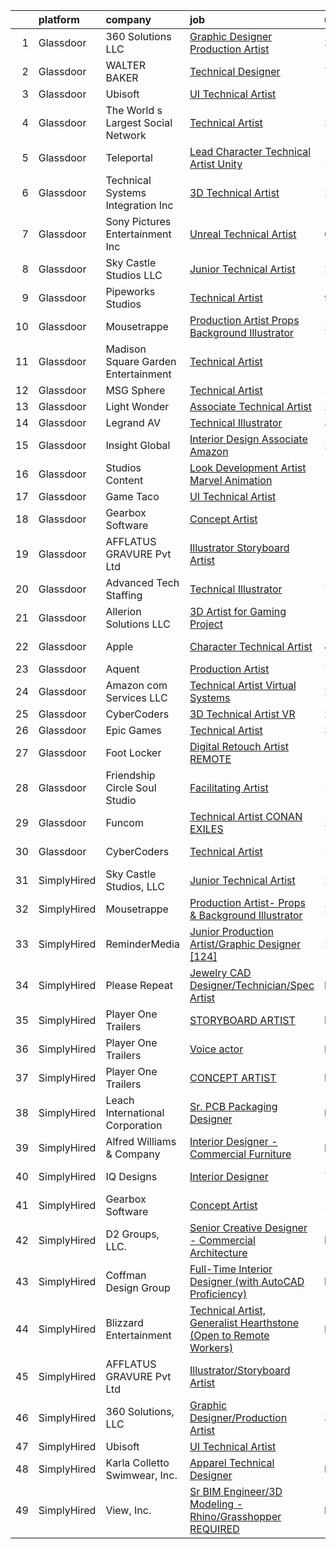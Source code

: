 

|    | platform    | company                             | job                                                                                                                                                                                                                                                                                                                                                                                                                                                                                                                                                                                                                                                                                                                                                                                                                                                                                                                                                                                                                                                                                                                                                                                                                                                                                                                                                                             | update_time   | location            |
|---:|:------------|:------------------------------------|:--------------------------------------------------------------------------------------------------------------------------------------------------------------------------------------------------------------------------------------------------------------------------------------------------------------------------------------------------------------------------------------------------------------------------------------------------------------------------------------------------------------------------------------------------------------------------------------------------------------------------------------------------------------------------------------------------------------------------------------------------------------------------------------------------------------------------------------------------------------------------------------------------------------------------------------------------------------------------------------------------------------------------------------------------------------------------------------------------------------------------------------------------------------------------------------------------------------------------------------------------------------------------------------------------------------------------------------------------------------------------------|:--------------|:--------------------|
|  1 | Glassdoor   | 360 Solutions  LLC                  | [Graphic Designer Production Artist](https://www.glassdoor.com/partner/jobListing.htm?pos=113&ao=1136043&s=58&guid=0000018224af9063848c0e2211fa2844&src=GD_JOB_AD&t=SR&vt=w&ea=1&cs=1_5b2c5174&cb=1658472862153&jobListingId=1008012371190&jrtk=3-0-1g8iav456jfm7801-1g8iav45m209i000-f4c49b702624eefb-)                                                                                                                                                                                                                                                                                                                                                                                                                                                                                                                                                                                                                                                                                                                                                                                                                                                                                                                                                                                                                                                                        | 3d            | Remote              |
|  2 | Glassdoor   | WALTER BAKER                        | [Technical Designer](https://www.glassdoor.com/partner/jobListing.htm?pos=105&ao=1110586&s=58&guid=0000018224af9063848c0e2211fa2844&src=GD_JOB_AD&t=SR&vt=w&ea=1&cs=1_ca15956c&cb=1658472862152&jobListingId=1008005332025&cpc=AB6E7ED505984E67&jrtk=3-0-1g8iav456jfm7801-1g8iav45m209i000-16b3193b0ede4e7f--6NYlbfkN0A1-j4u96m2xyqoeIWnPoR7_J4x_bs5PQ-S-7T73NKrWs1ICRAWkHF7n2wd2ehqD8mDuGAT67GNun9A0CDmgBq9KSGfgngPpHkvvyaAc0N8118XMNXDUARQgpqAiZ1AtpVDpoLLrYWxJ2obS0RKBKzT3HjfD14k6Li0J2v4QPvvVLY-SKT17o0jqo66ehLsytOtnFEMzFVrr4ICg1tRD5PjD4A-zc5l1c7w3hDjTtesgm-_TPxpV8KGEXxuifgPNdxBEVllq26zwpNuT9YwaDwn0f_FO6KqmbdbYFc0vJqDwbvEVXuTn6EPB30LZ-mz4d_x_HWEytm9YYKrV0C-ccCt3Ucc1NauopFT0R8pfC4jkzbP9HXQAtkZCvyyPcD6zoSOKmtrJot4RmHUypwLOPm_BA9bUp5_wXtRlxYq43Iz4NhTstut9zssUjbm0ljgFQiwdLh9pHFk7ksslToV0fFHFj-Rh772vpg5cEfS-Gfsnv5NPw67EuOd)                                                                                                                                                                                                                                                                                                                                                                                                                                                                                                                                   | 7d            | New York, NY        |
|  3 | Glassdoor   | Ubisoft                             | [UI Technical Artist](https://www.glassdoor.com/partner/jobListing.htm?pos=112&ao=1136043&s=58&guid=0000018224af9063848c0e2211fa2844&src=GD_JOB_AD&t=SR&vt=w&ea=1&cs=1_bef5ced8&cb=1658472862153&jobListingId=1007998494479&jrtk=3-0-1g8iav456jfm7801-1g8iav45m209i000-c9b21f008b357e52-)                                                                                                                                                                                                                                                                                                                                                                                                                                                                                                                                                                                                                                                                                                                                                                                                                                                                                                                                                                                                                                                                                       | 10d           | Remote              |
|  4 | Glassdoor   | The World s Largest Social Network  | [Technical Artist](https://www.glassdoor.com/partner/jobListing.htm?pos=103&ao=1110586&s=58&guid=0000018224af9063848c0e2211fa2844&src=GD_JOB_AD&t=SR&vt=w&ea=1&cs=1_9e968d43&cb=1658472862152&jobListingId=1008016092346&cpc=F17331D9BECC482A&jrtk=3-0-1g8iav456jfm7801-1g8iav45m209i000-97b6a244cb001031--6NYlbfkN0DSgjPPcnEdvoK3uuxfISLALE6pB1FR7YSHOr_tSg5_QGIhoz_2VqUepdcKLBLI_zSI5rPHLCmBGQmMvFAjnIqKd44Nx6LBG5NhpoYmec0MIah2aUXYGoJJLcJK7QbRsNYkmOPNLXdHaPkRiDxEDk7Bh__Iaybw77ziRFCp2DAmHZ3eDDRpH_yFFGC44sjGQDgSD5nq1WkozhiCCTNOng0mf6jftUtPi4o8gBHKTS_XY1z7r-rAnbC9WSGH5blJBE_g3bilpeo5UoCdh2O_wH8E0tqkBRaQbB4gW0LWSO5Hpj9Gj2Wz1xgEDKMqw9eSi7-RULcuINSWwKD8yu7-OIwSx3M29Q3c-zdBjaRSYPDC04s9D9PtYaD9U-bZtyAvl1aRqmILLGk6Scwq1OHI5aF4V5rR0jiORfR3_c3szbeXDEzj0a2UZzT_hBPhiVcUBmK1amVRCLwFvNE8cS6Q2CIJeOsm0nSRX0G_0hLa37B0LmnwmrljW52yHXEK-3nHzLFP5hXQiMnpjpJQ7-ZqFTKmb7BVc_Yh2gBS5nd5YXMPr6ktM2iq-Oi8mWg_dStnNYQ3eteLe5nzkn2hSosbxxSn)                                                                                                                                                                                                                                                                                                                                                                                                                                     | 2d            | New York, NY        |
|  5 | Glassdoor   | Teleportal                          | [Lead Character Technical Artist  Unity ](https://www.glassdoor.com/partner/jobListing.htm?pos=101&ao=1110586&s=58&guid=0000018224af9063848c0e2211fa2844&src=GD_JOB_AD&t=SR&vt=w&ea=1&cs=1_f7c4b8c2&cb=1658472862152&jobListingId=1008018217344&cpc=618B7C2C2BCBC227&jrtk=3-0-1g8iav456jfm7801-1g8iav45m209i000-859906894c9f4cb0--6NYlbfkN0AntC0C-TCVph3zu4OMPCfnQ-MMa4QglcNogR1ub3Tc_rZpyyJWIRgVi7EPDJFmRmFcYf0QzQ1Ku_ZX85dKfE0lMzCb5y1OiNdkVSz5CQgf-MD83-MTBdnj7igXv4Tljj-W0vMddCTkwos60s-DNMwYa_SBUvewDsiz-dhR5ay00I08jioO_88zWj9ex09pR8zY_zvSxBxl_Wlfkg-fLw5O2C5x_UB5cDYDM5gs2fVRIP8EDwrOS3VX6Kr3kn-BeEUj55kvQZ0LCLoW6Bfel8qTI4DlmWX_5VE8gn552gHC8PPM0EUDCE2vqYo4ChP0RK-9KrXJCtuOdkcGWwbUsjrMho1ibWMfDbkc8AKZseZfwbUwkx-B3iaat2orL1fgsFX_Aw71d7GErB-gmhQn2KXWB35iAD4EjklPDLXM-0X9AO2xPenm2ISwbDXHhXYbh-pXe7rLOrUAnu9PjWqUe8pqMixyc4bAw7anX508h_JlXkoJM6LaQa7F2x_WEhg0r9JSXJWpxfAJfw%3D%3D)                                                                                                                                                                                                                                                                                                                                                                                                                                                                                  | 1d            | Remote              |
|  6 | Glassdoor   | Technical Systems Integration  Inc  | [3D Technical Artist](https://www.glassdoor.com/partner/jobListing.htm?pos=129&ao=1136043&s=58&guid=0000018224af9063848c0e2211fa2844&src=GD_JOB_AD&t=SR&vt=w&ea=1&cs=1_937a9687&cb=1658472862159&jobListingId=1008019950095&jrtk=3-0-1g8iav456jfm7801-1g8iav45m209i000-e25a15545a4243ca-)                                                                                                                                                                                                                                                                                                                                                                                                                                                                                                                                                                                                                                                                                                                                                                                                                                                                                                                                                                                                                                                                                       | 24h           | Orlando, FL         |
|  7 | Glassdoor   | Sony Pictures Entertainment  Inc    | [Unreal Technical Artist](https://www.glassdoor.com/partner/jobListing.htm?pos=117&ao=1136043&s=58&guid=0000018224af9063848c0e2211fa2844&src=GD_JOB_AD&t=SR&vt=w&cs=1_fd5153e0&cb=1658472862153&jobListingId=1008008018946&jrtk=3-0-1g8iav456jfm7801-1g8iav45m209i000-8c4cc8fca3d1d87e-)                                                                                                                                                                                                                                                                                                                                                                                                                                                                                                                                                                                                                                                                                                                                                                                                                                                                                                                                                                                                                                                                                        | 6d            | Culver City, CA     |
|  8 | Glassdoor   | Sky Castle Studios  LLC             | [Junior Technical Artist](https://www.glassdoor.com/partner/jobListing.htm?pos=111&ao=1136043&s=58&guid=0000018224af9063848c0e2211fa2844&src=GD_JOB_AD&t=SR&vt=w&ea=1&cs=1_388d3099&cb=1658472862153&jobListingId=1008015506203&jrtk=3-0-1g8iav456jfm7801-1g8iav45m209i000-0e0249a78735fb28-)                                                                                                                                                                                                                                                                                                                                                                                                                                                                                                                                                                                                                                                                                                                                                                                                                                                                                                                                                                                                                                                                                   | 2d            | Remote              |
|  9 | Glassdoor   | Pipeworks Studios                   | [Technical Artist](https://www.glassdoor.com/partner/jobListing.htm?pos=122&ao=1136043&s=58&guid=0000018224af9063848c0e2211fa2844&src=GD_JOB_AD&t=SR&vt=w&cs=1_26a55cf2&cb=1658472862154&jobListingId=1008001738090&jrtk=3-0-1g8iav456jfm7801-1g8iav45m209i000-99ba9b566b693c3e-)                                                                                                                                                                                                                                                                                                                                                                                                                                                                                                                                                                                                                                                                                                                                                                                                                                                                                                                                                                                                                                                                                               | 9d            | Eugene, OR          |
| 10 | Glassdoor   | Mousetrappe                         | [Production Artist  Props   Background Illustrator](https://www.glassdoor.com/partner/jobListing.htm?pos=120&ao=1136043&s=58&guid=0000018224af9063848c0e2211fa2844&src=GD_JOB_AD&t=SR&vt=w&ea=1&cs=1_7e98843d&cb=1658472862154&jobListingId=1008016106726&jrtk=3-0-1g8iav456jfm7801-1g8iav45m209i000-2085311a109caae2-)                                                                                                                                                                                                                                                                                                                                                                                                                                                                                                                                                                                                                                                                                                                                                                                                                                                                                                                                                                                                                                                         | 2d            | Remote              |
| 11 | Glassdoor   | Madison Square Garden Entertainment | [Technical Artist](https://www.glassdoor.com/partner/jobListing.htm?pos=130&ao=1136043&s=58&guid=0000018224af9063848c0e2211fa2844&src=GD_JOB_AD&t=SR&vt=w&cs=1_1774b8fe&cb=1658472862160&jobListingId=1008017693764&jrtk=3-0-1g8iav456jfm7801-1g8iav45m209i000-5b738e64ce590c8a-)                                                                                                                                                                                                                                                                                                                                                                                                                                                                                                                                                                                                                                                                                                                                                                                                                                                                                                                                                                                                                                                                                               | 1d            | Burbank, CA         |
| 12 | Glassdoor   | MSG Sphere                          | [Technical Artist](https://www.glassdoor.com/partner/jobListing.htm?pos=127&ao=1136043&s=58&guid=0000018224af9063848c0e2211fa2844&src=GD_JOB_AD&t=SR&vt=w&cs=1_a3e01f04&cb=1658472862155&jobListingId=1008018222104&jrtk=3-0-1g8iav456jfm7801-1g8iav45m209i000-1a3cb9571acefbec-)                                                                                                                                                                                                                                                                                                                                                                                                                                                                                                                                                                                                                                                                                                                                                                                                                                                                                                                                                                                                                                                                                               | 1d            | Burbank, CA         |
| 13 | Glassdoor   | Light   Wonder                      | [Associate Technical Artist](https://www.glassdoor.com/partner/jobListing.htm?pos=115&ao=1136043&s=58&guid=0000018224af9063848c0e2211fa2844&src=GD_JOB_AD&t=SR&vt=w&cs=1_e5c3f60d&cb=1658472862153&jobListingId=1008019466620&jrtk=3-0-1g8iav456jfm7801-1g8iav45m209i000-b75a894bb1266190-)                                                                                                                                                                                                                                                                                                                                                                                                                                                                                                                                                                                                                                                                                                                                                                                                                                                                                                                                                                                                                                                                                     | 24h           | Chicago, IL         |
| 14 | Glassdoor   | Legrand AV                          | [Technical Illustrator](https://www.glassdoor.com/partner/jobListing.htm?pos=121&ao=1136043&s=58&guid=0000018224af9063848c0e2211fa2844&src=GD_JOB_AD&t=SR&vt=w&cs=1_577d12d6&cb=1658472862154&jobListingId=1008012543090&jrtk=3-0-1g8iav456jfm7801-1g8iav45m209i000-844da49917515821-)                                                                                                                                                                                                                                                                                                                                                                                                                                                                                                                                                                                                                                                                                                                                                                                                                                                                                                                                                                                                                                                                                          | 3d            | Fairfield, NJ       |
| 15 | Glassdoor   | Insight Global                      | [Interior Design Associate   Amazon](https://www.glassdoor.com/partner/jobListing.htm?pos=110&ao=1110586&s=58&guid=0000018224af9063848c0e2211fa2844&src=GD_JOB_AD&t=SR&vt=w&ea=1&cs=1_0c69749f&cb=1658472862153&jobListingId=1008014591993&cpc=8795CF9063CD573D&jrtk=3-0-1g8iav456jfm7801-1g8iav45m209i000-706ac2d43ccea656--6NYlbfkN0BKkHZu3wF05EeDimN_p6sYpKCMArvwa95YdH7UpkaBCuXZAtggzO9lGKJZ-EjBDGHoIcJmq3duCN2837d1NfoPmvvaQGr9h_VtIweBCNsJBIkPNvtRqtMyLTwRgedRP8TaHzEG9x6x3JqI9Hgf7nTfdcbQNyGBI4SuE2CFHeG9gsRakK6ikxcWI08LIOXhbBNgVV3zflaz2o5ukz0NVsXzY830l2787eKROhPmZssXjdOqP8r9-EG2hPu4-L28B8mlaayFB-ciBdbrHwTRRYtkNAe723tR_HW6C9uOEISNIkzmX58sffToCDfoHd-6mbTvuGHYonUBT4bRJe_vUYhxr0ahrM8wBcNaw0gDkGfvZSwt_cJpXgsKMWxsQOpZSxMT-itLieqsT8wPFuDqOg738KNAu7pezCpU-IRvwrvWKPnRoCwwbS_XQksA87HIiQ73BUS2-D0UQqWzwVwkhXT9uqxZRBg07EY7czB_HCE2O8ptiIiGfy6dVUoJQPfhDt2uvrFj_eQWUw%3D%3D)                                                                                                                                                                                                                                                                                                                                                                                                                                                                                       | 2d            | Remote              |
| 16 | Glassdoor   | Studios Content                     | [Look Development Artist   Marvel Animation](https://www.glassdoor.com/partner/jobListing.htm?pos=126&ao=1136043&s=58&guid=0000018224af9063848c0e2211fa2844&src=GD_JOB_AD&t=SR&vt=w&cs=1_f5cf0ed3&cb=1658472862158&jobListingId=1007992753375&jrtk=3-0-1g8iav456jfm7801-1g8iav45m209i000-d984a1ac96bddf86-)                                                                                                                                                                                                                                                                                                                                                                                                                                                                                                                                                                                                                                                                                                                                                                                                                                                                                                                                                                                                                                                                     | 13d           | Burbank, CA         |
| 17 | Glassdoor   | Game Taco                           | [UI Technical Artist](https://www.glassdoor.com/partner/jobListing.htm?pos=128&ao=1136043&s=58&guid=0000018224af9063848c0e2211fa2844&src=GD_JOB_AD&t=SR&vt=w&ea=1&cs=1_faf5d062&cb=1658472862159&jobListingId=1008017953576&jrtk=3-0-1g8iav456jfm7801-1g8iav45m209i000-bd1eb1b9b469d09e-)                                                                                                                                                                                                                                                                                                                                                                                                                                                                                                                                                                                                                                                                                                                                                                                                                                                                                                                                                                                                                                                                                       | 1d            | Remote              |
| 18 | Glassdoor   | Gearbox Software                    | [Concept Artist](https://www.glassdoor.com/partner/jobListing.htm?pos=114&ao=1136043&s=58&guid=0000018224af9063848c0e2211fa2844&src=GD_JOB_AD&t=SR&vt=w&ea=1&cs=1_ab3b60b4&cb=1658472862153&jobListingId=1007998860858&jrtk=3-0-1g8iav456jfm7801-1g8iav45m209i000-23d94e4d67c5d3c4-)                                                                                                                                                                                                                                                                                                                                                                                                                                                                                                                                                                                                                                                                                                                                                                                                                                                                                                                                                                                                                                                                                            | 10d           | Frisco, TX          |
| 19 | Glassdoor   | AFFLATUS GRAVURE Pvt Ltd            | [Illustrator Storyboard Artist](https://www.glassdoor.com/partner/jobListing.htm?pos=123&ao=1136043&s=58&guid=0000018224af9063848c0e2211fa2844&src=GD_JOB_AD&t=SR&vt=w&ea=1&cs=1_0e9ef514&cb=1658472862154&jobListingId=1007993914012&jrtk=3-0-1g8iav456jfm7801-1g8iav45m209i000-c403801fa18c8bfc-)                                                                                                                                                                                                                                                                                                                                                                                                                                                                                                                                                                                                                                                                                                                                                                                                                                                                                                                                                                                                                                                                             | 13d           | Remote              |
| 20 | Glassdoor   | Advanced Tech Staffing              | [Technical Illustrator](https://www.glassdoor.com/partner/jobListing.htm?pos=107&ao=1110586&s=58&guid=0000018224af9063848c0e2211fa2844&src=GD_JOB_AD&t=SR&vt=w&ea=1&cs=1_aca32104&cb=1658472862153&jobListingId=1008005732955&cpc=149B3D5996025BBA&jrtk=3-0-1g8iav456jfm7801-1g8iav45m209i000-50cb0154ecf01cbf--6NYlbfkN0A9CgweQScmmzXFz_AWEu-16fuTZ4lws6om7T2AJ3_8yGS3fxso7EQq06-EfO0Qsp0Ak0hAi33wOSYFm8Xi4lPJcVlJ2an-Py1HxOhxp11c1-ZftVXExKj6-bbAiD1bDPKmH4vIErN3YopIPvL3YM-qzaiOyJCI53wUHwjRq2JuozLOAmFa6p6QhukWTBA5I0rCdvPweY-f6t6NFuATItomZfa3SRKrYQ57htpQyDBT3Nf5HfCGi17CkCWafN5EazH7jYHj1S-3za67mcfc6HDzgg2Cw85GhEM5QNYNLAb2L725-dGFPH1wRMD138N3v7__QbYWPu3HbWKOx0JZbkvWa9UcmiQ2LBHr6YVRambzS2wSfWCDQluhgvUwS1EzEJzsnV5Si2C29qmyhlyx5AiG6R53D4CN4trSazgd-jNweovHoUMGaK098ataru_aWEGKELP4C8E8OdkiVXfbFPjP-_cNhl-Zt04XS42OI_t3v1vQwGt6MDyzhKx1iKBi8Ioafmh7FEGWjg%3D%3D)                                                                                                                                                                                                                                                                                                                                                                                                                                                                                                    | 7d            | Woodridge, IL       |
| 21 | Glassdoor   | Allerion Solutions LLC              | [3D Artist for Gaming Project](https://www.glassdoor.com/partner/jobListing.htm?pos=125&ao=1136043&s=58&guid=0000018224af9063848c0e2211fa2844&src=GD_JOB_AD&t=SR&vt=w&ea=1&cs=1_a8c2afe8&cb=1658472862155&jobListingId=1008018446346&jrtk=3-0-1g8iav456jfm7801-1g8iav45m209i000-68449e6c38820bcc-)                                                                                                                                                                                                                                                                                                                                                                                                                                                                                                                                                                                                                                                                                                                                                                                                                                                                                                                                                                                                                                                                              | 1d            | Remote              |
| 22 | Glassdoor   | Apple                               | [Character Technical Artist](https://www.glassdoor.com/partner/jobListing.htm?pos=102&ao=1110586&s=58&guid=0000018224af9063848c0e2211fa2844&src=GD_JOB_AD&t=SR&vt=w&cs=1_32e2c332&cb=1658472862151&jobListingId=1008010117631&cpc=654405A9B1E0A9F5&jrtk=3-0-1g8iav456jfm7801-1g8iav45m209i000-66b1a914a282f75c--6NYlbfkN0BvKrLyj5gPmtZO9T8euul8TCxuuKNOtzRJOomxnwSEodTz2Bc-sPZl5OJ9R4TJsNcVXjfURhm1FmbdCaaE0mLWioVSDreO3to1QXyS7aRPvqaJnMMzTGY9OCqxT0CVY9Pig2Hg_riI1LAm-REtiMWaXOApSLO-NJxFTmsaneEUENt_FxB4OnAds17QOSNnbXRJModMlVgTRK9izXVNwmbxH_d3kqDOLCq51okRIvZEOqN5V25EVfDJWugZj_iZgcOtkHn4C_8dLNkOFQ9tCQDuaTnHjxcjfJS1Asa6nXv3Cl4mQN9mzDGop50CGLKIcM-hbPlYhKnRH-rPRoDLOUQbu5IX2xdFLkSjaki-m_08UjTvOlFhX7vRFzuIKFNKY_55dCzmEeNrPExxH-tVK2Y91qHy4-ccLSlLGLZ3dRPg5mF-Z65H2pqvtdDfqPAIBLGhvbrPmlUreI9wor2VGIgc-yD4pwL3ku9tmixzwENz0v_EXUmDWqcc5H6C7cx5mUXR16TinoOJWMGCHVqGrErYlgGvJls8S0xX-Etxa-peEMVJZLET8eIRsKSBd8EVBkFbc6zXveC5i65NhGcGiJf32vOTjeN0qAo5ehav4IGeI1dEewMtc9CJqzDNvYdXeQnuLRxaRVXIA3KdjzSNQOvCLXa2EzPFgU-ioWv8oRHgtJivEK7LU7Wz1pnEE1sQTO7Ba2N9TrKz_UxDT68bP-8iOvw8UjkX4OokfaVyKjoW8qgMyOhgSJ7dTS7pda-UbSYEIf3vamh1G0SAazEi83fkiq1y_V0ECbtCrBozzWSEEOHYxqb11LsHDJOa_SHTE6A8YeeTMajoU-kEnEc5g9In8ch7cjEGFEtgnpa5Oph9Qn0HM7Jnbxur9N8Ju4x6Ndf4728YVRRioe53JtYuLqQE0N8CovRj5hFEYX9LtP-8HyQPz-sp_ZTh9aLLXZEC9w88OXo66hZ6AQ%3D%3D)                                    | 4d            | Culver City, CA     |
| 23 | Glassdoor   | Aquent                              | [Production Artist](https://www.glassdoor.com/partner/jobListing.htm?pos=109&ao=1110586&s=58&guid=0000018224af9063848c0e2211fa2844&src=GD_JOB_AD&t=SR&vt=w&cs=1_2ad0fdbb&cb=1658472862153&jobListingId=1008006434608&cpc=F41FEAB56D215062&jrtk=3-0-1g8iav456jfm7801-1g8iav45m209i000-c8f15266179b927b--6NYlbfkN0DMrcEu7yrtATojKJA7cEzGQ3FdRGWLh0CZQInL4ECGI9gD0Wolx9R2EDT7B77c2cQEUGPDUSTbuxhLw23tpuGCzUJpDT0Yu4R-59SbwJZtuyYwbqhVx61IJxk5BNVB2D0YkjgNrZdvEswSd6T4OZ1MwaDEuOPnXAKSr2CKggTv1pycZDIjayF220569TzOUGugKqkoQNJ7-ycyZWph8MU_Y_QnIZ1_RU9a4UbDvFItNGqkcpzOh-Ran2hcxlfMl5M5BU2tzROQ0Nx6lC794M-FnVOe6VnSdH4VoMXcWwXv3bcT9ehpHSPEC8a1ovnhrWlZh62Ahas7MF34EqleNY301zht2A4tKdfnI8pgApX141_kgmwQgZ8bSpfoWS2cQD2Z72s6SPzVG3r0tOjkDh6Kjt6KePQMRp3sGKlA3QvoIPoE6bFf6gqurJ9mtzv2PFXrCfK2DMDRZw%3D%3D)                                                                                                                                                                                                                                                                                                                                                                                                                                                                                                                                                                             | 7d            | Remote              |
| 24 | Glassdoor   | Amazon com Services LLC             | [Technical Artist  Virtual Systems](https://www.glassdoor.com/partner/jobListing.htm?pos=124&ao=1136043&s=58&guid=0000018224af9063848c0e2211fa2844&src=GD_JOB_AD&t=SR&vt=w&cs=1_05a23e9f&cb=1658472862154&jobListingId=1008019338928&jrtk=3-0-1g8iav456jfm7801-1g8iav45m209i000-1232db6192a5c6bc-)                                                                                                                                                                                                                                                                                                                                                                                                                                                                                                                                                                                                                                                                                                                                                                                                                                                                                                                                                                                                                                                                              | 24h           | Westborough, MA     |
| 25 | Glassdoor   | CyberCoders                         | [3D Technical Artist  VR ](https://www.glassdoor.com/partner/jobListing.htm?pos=108&ao=1110586&s=58&guid=0000018224af9063848c0e2211fa2844&src=GD_JOB_AD&t=SR&vt=w&ea=1&cs=1_0cfab7ac&cb=1658472862153&jobListingId=1008015068588&cpc=47CFDC01B3F81FAC&jrtk=3-0-1g8iav456jfm7801-1g8iav45m209i000-b23eb107a6dc3aad--6NYlbfkN0CpFJQzrgRR8WqXWK1qKKEqALWJw739KlKqr2H-MSI4eoBlI4EFrmor2FYZMP3muM3y1yHAFzlwARSNevyfBoFO0j6iNyLN4KuIk2qBKc7F6YMMdPOoWBLhIvAPxacVQ7xbHxjG9jZkKVTxBiVg1Vh_ZrMh2yKbcgqNTX6AN93v5cY6bjqxVJhfSzis2Wz0kBv7ec8-qkkEAiOU0IbDocqajJwiHJoSZ9uGDk8CtGm0-jI6InNvjREmE0WMDxFayw5SZWgb-P6jr6kJQpjrJhIe4ondo0m_hT7BEiuq620JG2KqmQ7MmFn_y782QKXoDnl3urLStaAHi0vnIzvpayb6VYlXtEsx3W_1-qb-KQYfoCbVz0N_wZoF_-d4ZuA6wB_vTVLznd75tOSaAPm0sGmR00uiRhTcKakbJP7wlua03qz_1l36ASQDLbe4tt_i2bXsy0ga5m4ssz47Im2kDlLBM0r_AuvlXaJ_uY-6DfGXsyrswT0lDJv3MPTyzNj5cQh3LRb92_WPFvF99mDvCRRdDvXpx_k_7r31Uv0X7PwrgiILzZTAiducYRFsysRQEXhrosnou39iBqwtmnKeJfv-1iX7BWdC56G8KC5IyA5Kov9RZ37mg1jwE_0_I-_tLIZF47QWLLANo1Z0EbMZAKJMst4oYLyAqSTleD3ZHE02CAFHUAu1z81WnVcawHK4izjWM0od8VWzaMAZzgazp_H_AIb1xhoQXXLz1lIpL5PVan2-GUkbzFbSywDbdnuwSeW1k3fZbE06h-_I-vAJyxnpjGaNQio05OYBGdL3KPjL3rON5J_U-MlwyoLcw4syznP6yhpgY-APgwj2wPGMzEAQodL4im8tp2jKD7CtOzlMiQz9XtEqE3REdbvdH5T5aAGLCoO6SDE4GF_IFDmMPfgadFC0Cl3-DqLSXE7bPASGPmI76Tqupr3AnT98QyZ9vwfBp0yMOeSoIWziIfyYZFg9V2Hb7MV3Vi2WhIBFt4wc3w%3D%3D) | 2d            | Venice, CA          |
| 26 | Glassdoor   | Epic Games                          | [Technical Artist](https://www.glassdoor.com/partner/jobListing.htm?pos=118&ao=1136043&s=58&guid=0000018224af9063848c0e2211fa2844&src=GD_JOB_AD&t=SR&vt=w&cs=1_3ad33b71&cb=1658472862154&jobListingId=1008011998810&jrtk=3-0-1g8iav456jfm7801-1g8iav45m209i000-0036ed8b9fa86bc7-)                                                                                                                                                                                                                                                                                                                                                                                                                                                                                                                                                                                                                                                                                                                                                                                                                                                                                                                                                                                                                                                                                               | 3d            | Cary, NC            |
| 27 | Glassdoor   | Foot Locker                         | [Digital Retouch Artist  REMOTE ](https://www.glassdoor.com/partner/jobListing.htm?pos=119&ao=1136043&s=58&guid=0000018224af9063848c0e2211fa2844&src=GD_JOB_AD&t=SR&vt=w&cs=1_ae7f0a22&cb=1658472862154&jobListingId=1008018888519&jrtk=3-0-1g8iav456jfm7801-1g8iav45m209i000-80e8514530aac9a9-)                                                                                                                                                                                                                                                                                                                                                                                                                                                                                                                                                                                                                                                                                                                                                                                                                                                                                                                                                                                                                                                                                | 1d            | Tampa, FL           |
| 28 | Glassdoor   | Friendship Circle   Soul Studio     | [Facilitating Artist](https://www.glassdoor.com/partner/jobListing.htm?pos=106&ao=1110586&s=58&guid=0000018224af9063848c0e2211fa2844&src=GD_JOB_AD&t=SR&vt=w&ea=1&cs=1_e4409964&cb=1658472862152&jobListingId=1007997379701&cpc=56632219D727AB75&jrtk=3-0-1g8iav456jfm7801-1g8iav45m209i000-cd5f6426ae09bf2e--6NYlbfkN0AZiaPZyccuKjlre0e0RaBFeO48J0QExrO5hcuLctOVaIu_7Bvz8W8UOYOnx3XUNJ31wgdSvtoeeXvIxZzyZqTGxdrgCrcJVHy9sALxoqXUk9x8FcWFNXNzqSi2fRTrQ62_pavcWlSl3ZKIsgbYS5tNPu7FXYeP1obA_dE-c40LoHDPYEpMgtUU0LKUfRvJetiva6CaRLGWfbkgoiyArB2cDEnV2C3KS_48yhhZfjXlzcKrOZmOZdBJd2NQ2gNqTzsySG_UgMbX9YfEW1vW4sgkVRz0uVML0VtFcD9SAmBY-nBfSZXagIkiocA7vbFHcMmnjMf_a1RXTXigakp2iGT-pFJNPYFLQ338KIO-wdtm1eMkE5FirmD5IgRBFyKgNQeMMisPo-ImbeAdnpNDHmMhs21-BnvvnKJYMAKw3ZPclBN1zGhgDxwYPExfK_USkL2rI42UhBy9otK497OWc2VC39NKxXPDoc5oW6B4lEkSqPk_4lzx3idPGzR_QqP5ezY%3D)                                                                                                                                                                                                                                                                                                                                                                                                                                                                                                                    | 10d           | West Bloomfield, MI |
| 29 | Glassdoor   | Funcom                              | [Technical Artist  CONAN EXILES](https://www.glassdoor.com/partner/jobListing.htm?pos=116&ao=1136043&s=58&guid=0000018224af9063848c0e2211fa2844&src=GD_JOB_AD&t=SR&vt=w&cs=1_0ce05dc5&cb=1658472862153&jobListingId=1008020854215&jrtk=3-0-1g8iav456jfm7801-1g8iav45m209i000-39a8284eaadc8557-)                                                                                                                                                                                                                                                                                                                                                                                                                                                                                                                                                                                                                                                                                                                                                                                                                                                                                                                                                                                                                                                                                 | 24h           | Durham, NC          |
| 30 | Glassdoor   | CyberCoders                         | [Technical Artist](https://www.glassdoor.com/partner/jobListing.htm?pos=104&ao=1110586&s=58&guid=0000018224af9063848c0e2211fa2844&src=GD_JOB_AD&t=SR&vt=w&ea=1&cs=1_d70c1dc0&cb=1658472862152&jobListingId=1008017849599&cpc=32EE424DE2B657EB&jrtk=3-0-1g8iav456jfm7801-1g8iav45m209i000-b76285f1bff4b620--6NYlbfkN0CpFJQzrgRR8WqXWK1qKKEqALWJw739KlKqr2H-MSI4eoBlI4EFrmor2FYZMP3muM1MdiAdE_pXz3vRDtahuii5MPjeMTzgIMTgPTXv1MYdncqpkBdWaBS6FdrI5-psozGE2XgjnfIAXZofeyXLgwBMcsrZQlOcDhIrKPi-Ia-_HW1OH-cWwwqzj80OI7YUpyqlUbOZhfxOYzEjSvqcqm3Rt9ZuVMM6QIHFuiwcopK5P3BeHycpZg77qjMDDI0EVnUzJ15RezBJy18EKxMOMh7ojlV_dPH1O7K7N-fBYtSfZqjHKBUgkao42FT5fLqfvVk0vw9bjxUJUMJ1-6Fzm99NZoyOgtdsO5F_AqJYu8t032kvNWIA_8KDMlyi3ZZ9JysfEICwGWz0oH2tAGHALXh7TyTks6bd4jyXUMXWkempwTmRWQt4nujGuIRfkW-HKJgJT3uESxeqAWZ9KtqjgrfHGfgMm32-_0R3_2biyM8FQbDQkgD3Z6g5IKoxLTC45mPDtlC5Zb1WxjA_F0A8tTJpeZBK81D7oi2v4GIK2JBrXgstW80F1anaJgXzpf7aGoINvw3m--TEQVpy0IO0ACMgL2lLUM0vhvwxB5nPbavBCaOA0Hpsdu1av8SFmjN69YcprCAo0qtUIoZFkYleiPTAc_BPITENu5X-r1vuL09U8FVGupHdJ0Vui8iYIMYIamUmkFPJPI4ECGNFxphAMPYW6yncA2UujN17iDi3pJqBpwqhccxwUcN0UvOoR0u5-vjrpmeZRaksXa9bNfPoWssEfIz4MFze8owd7Hr0r2K7WQ5PxF4QFu_UFZKsA74Tc6bje8YbQD_XJNPbzCM7Ny_wQxbVxIflguvP4-G7TD179YmZDCgisyCDhcMbVcbsvMSNTgERWGgZESKFcgCIgNVcfp9xJxpeQFz4i1MSIudiLnrmZ9AgwOko0mXKXw0Y9F1qQjCUg9iWyRdv69fYkqQ3NW4omHRd7_0%3D)                       | 1d            | Las Vegas, NV       |
| 31 | SimplyHired | Sky Castle Studios, LLC             | [Junior Technical Artist](https://www.simplyhired.com/job/7bW1qso46fpEK3MGnmsbj2sTGX0hUxCaFojg3zYUhsTNLgqyd9FuHA?q=technical+artist)                                                                                                                                                                                                                                                                                                                                                                                                                                                                                                                                                                                                                                                                                                                                                                                                                                                                                                                                                                                                                                                                                                                                                                                                                                            | 2d            | Remote              |
| 32 | SimplyHired | Mousetrappe                         | [Production Artist- Props & Background Illustrator](https://www.simplyhired.com/job/qUFdFG7VtGV5YNxFvoBR_ltmIayKqg5GJIJim-wsMKzBevmQGoqqwA?q=technical+artist)                                                                                                                                                                                                                                                                                                                                                                                                                                                                                                                                                                                                                                                                                                                                                                                                                                                                                                                                                                                                                                                                                                                                                                                                                  | 2d            | Remote              |
| 33 | SimplyHired | ReminderMedia                       | [Junior Production Artist/Graphic Designer [124]](https://www.simplyhired.com/job/HDrljQeb3j5GChcw0YlnsIhQQQvBEu2ven13Vow7zBM_4DdJ8KpQ4w?q=technical+artist)                                                                                                                                                                                                                                                                                                                                                                                                                                                                                                                                                                                                                                                                                                                                                                                                                                                                                                                                                                                                                                                                                                                                                                                                                    | 2d            | Remote              |
| 34 | SimplyHired | Please Repeat                       | [Jewelry CAD Designer/Technician/Spec Artist](https://www.simplyhired.com/job/ppvf2r7N8yLNgoIwL-weD7YzaNH1jvE5SEhz67ZiaDq4BDi4XKidNA?q=technical+artist)                                                                                                                                                                                                                                                                                                                                                                                                                                                                                                                                                                                                                                                                                                                                                                                                                                                                                                                                                                                                                                                                                                                                                                                                                        | Recently      | Sunrise, FL         |
| 35 | SimplyHired | Player One Trailers                 | [STORYBOARD ARTIST](https://www.simplyhired.com/job/WsM3HESh11erc7gbrwmB9wOuLc4G8EpuzkIDIBZRmQv2tJ5MIdyzZQ?q=technical+artist)                                                                                                                                                                                                                                                                                                                                                                                                                                                                                                                                                                                                                                                                                                                                                                                                                                                                                                                                                                                                                                                                                                                                                                                                                                                  | Recently      | Bellingham, WA      |
| 36 | SimplyHired | Player One Trailers                 | [Voice actor](https://www.simplyhired.com/job/spDD-EJ3TjYBjE8eMRZ9eEmKaVlWQD6z3yRQeU5qhxOkgExTKczNWQ?q=technical+artist)                                                                                                                                                                                                                                                                                                                                                                                                                                                                                                                                                                                                                                                                                                                                                                                                                                                                                                                                                                                                                                                                                                                                                                                                                                                        | Recently      | Bellingham, WA      |
| 37 | SimplyHired | Player One Trailers                 | [CONCEPT ARTIST](https://www.simplyhired.com/job/NHSymmraphyw8uHdSkV5Et_VVAdt0q4UIaYh_zD91KukT2nlM8P-Uw?q=technical+artist)                                                                                                                                                                                                                                                                                                                                                                                                                                                                                                                                                                                                                                                                                                                                                                                                                                                                                                                                                                                                                                                                                                                                                                                                                                                     | Recently      | Bellingham, WA      |
| 38 | SimplyHired | Leach International Corporation     | [Sr. PCB Packaging Designer](https://www.simplyhired.com/job/CY_L3ifU6jHJIruCEt2By_gDJBLASOEM4rp4V4wOYWCvOYRfJANygg?q=technical+artist)                                                                                                                                                                                                                                                                                                                                                                                                                                                                                                                                                                                                                                                                                                                                                                                                                                                                                                                                                                                                                                                                                                                                                                                                                                         | Recently      | Buena Park, CA      |
| 39 | SimplyHired | Alfred Williams & Company           | [Interior Designer - Commercial Furniture](https://www.simplyhired.com/job/hCKRF2iusRetU5KFSkdmgQlX7W00Um1nOkkg1ElGV0mKaHyzrtphQQ?q=technical+artist)                                                                                                                                                                                                                                                                                                                                                                                                                                                                                                                                                                                                                                                                                                                                                                                                                                                                                                                                                                                                                                                                                                                                                                                                                           | Recently      | Nashville, TN       |
| 40 | SimplyHired | IQ Designs                          | [Interior Designer](https://www.simplyhired.com/job/51GXRqZQrlvsu-9ISceC19yZRQwHcdmtMWehmEGJvI1K8XcqbPzYwg?q=technical+artist)                                                                                                                                                                                                                                                                                                                                                                                                                                                                                                                                                                                                                                                                                                                                                                                                                                                                                                                                                                                                                                                                                                                                                                                                                                                  | 7d            | Myrtle Beach, SC    |
| 41 | SimplyHired | Gearbox Software                    | [Concept Artist](https://www.simplyhired.com/job/zm_GLgZZuFF002QCrAeJCjw_ZqLtY96Khw2P1rCnOnLcRNk6Jgl8aA?q=technical+artist)                                                                                                                                                                                                                                                                                                                                                                                                                                                                                                                                                                                                                                                                                                                                                                                                                                                                                                                                                                                                                                                                                                                                                                                                                                                     | 10d           | Frisco, TX          |
| 42 | SimplyHired | D2 Groups, LLC.                     | [Senior Creative Designer - Commercial Architecture](https://www.simplyhired.com/job/Yzphuvu4v4KIeGAg97r-GC4K2aaGuq7WuIAfSSpOBYl9P_dmzDtnLw?q=technical+artist)                                                                                                                                                                                                                                                                                                                                                                                                                                                                                                                                                                                                                                                                                                                                                                                                                                                                                                                                                                                                                                                                                                                                                                                                                 | Recently      | King of Prussia, PA |
| 43 | SimplyHired | Coffman Design Group                | [Full-Time Interior Designer (with AutoCAD Proficiency)](https://www.simplyhired.com/job/Xx7hJsbn6OIObeoohRD70Y4VdH0y_sC279UDSdlsem1MGWNh8Uj_rg?q=technical+artist)                                                                                                                                                                                                                                                                                                                                                                                                                                                                                                                                                                                                                                                                                                                                                                                                                                                                                                                                                                                                                                                                                                                                                                                                             | Recently      | Naples, FL          |
| 44 | SimplyHired | Blizzard Entertainment              | [Technical Artist, Generalist Hearthstone (Open to Remote Workers)](https://www.simplyhired.com/job/zePbFEWdtfB5w9J14rTfMCux0Lpa5_ddo-UcSXGbZGe6I5z6Pkseqg?q=technical+artist)                                                                                                                                                                                                                                                                                                                                                                                                                                                                                                                                                                                                                                                                                                                                                                                                                                                                                                                                                                                                                                                                                                                                                                                                  | Recently      | Salem, OR           |
| 45 | SimplyHired | AFFLATUS GRAVURE Pvt Ltd            | [Illustrator/Storyboard Artist](https://www.simplyhired.com/job/3hWfT3a4tUFg4oH4quVpAV5P60ZY3SgpyN-SYuttUpCB66pl8iMTOA?q=technical+artist)                                                                                                                                                                                                                                                                                                                                                                                                                                                                                                                                                                                                                                                                                                                                                                                                                                                                                                                                                                                                                                                                                                                                                                                                                                      | 13d           | Remote              |
| 46 | SimplyHired | 360 Solutions, LLC                  | [Graphic Designer/Production Artist](https://www.simplyhired.com/job/wTKuKhJFue8gAenatIutsqNnn1KWWLvcslbVcB2Shz7OnZLg523oNA?q=technical+artist)                                                                                                                                                                                                                                                                                                                                                                                                                                                                                                                                                                                                                                                                                                                                                                                                                                                                                                                                                                                                                                                                                                                                                                                                                                 | 3d            | Remote              |
| 47 | SimplyHired | Ubisoft                             | [UI Technical Artist](https://www.simplyhired.com/job/6BGAsivYUDwvXorXnJFKF_D8tqwLn3KUMP5zI6e4MBNCuX9TJMXVgQ?q=technical+artist)                                                                                                                                                                                                                                                                                                                                                                                                                                                                                                                                                                                                                                                                                                                                                                                                                                                                                                                                                                                                                                                                                                                                                                                                                                                | 10d           | Remote              |
| 48 | SimplyHired | Karla Colletto Swimwear, Inc.       | [Apparel Technical Designer](https://www.simplyhired.com/job/Qr5Yivkadif3x0WiotbCPbPSupSEBhewDF-d-zv19NsITj4UT9qPPw?q=technical+artist)                                                                                                                                                                                                                                                                                                                                                                                                                                                                                                                                                                                                                                                                                                                                                                                                                                                                                                                                                                                                                                                                                                                                                                                                                                         | Recently      | Vienna, VA          |
| 49 | SimplyHired | View, Inc.                          | [Sr BIM Engineer/3D Modeling - Rhino/Grasshopper REQUIRED](https://www.simplyhired.com/job/r-EMDI_VtGPS56wqXDwIvVVf9Wc0_fV24JlkHogXp_SHsFRKSxtw7Q?q=technical+artist)                                                                                                                                                                                                                                                                                                                                                                                                                                                                                                                                                                                                                                                                                                                                                                                                                                                                                                                                                                                                                                                                                                                                                                                                           | Recently      | Milpitas, CA        |